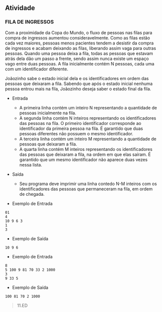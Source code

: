 ## Atividade

### FILA DE INGRESSOS ###

Com a proximidade da Copa do Mundo, o fluxo de pessoas nas filas para compra de ingressos aumentou consideravelmente. Como as filas estão cada vez maiores, pessoas menos pacientes tendem a desistir da compra de ingressos e acabam deixando as filas, liberando assim vaga para outras pessoas. Quando uma pessoa deixa a fila, todas as pessoas que estavam atrás dela dão um passo a frente, sendo assim nunca existe um espaço vago entre duas pessoas. A fila inicialmente contém N pessoas, cada uma com um identificador diferente.

Joãozinho sabe o estado inicial dela e os identificadores em ordem das pessoas que deixaram a fila. Sabendo que após o estado inicial nenhuma pessoa entrou mais na fila, Joãozinho deseja saber o estado final da fila.

- Entrada
    - A primeira linha contém um inteiro N representando a quantidade de pessoas inicialmente na fila.
    - A segunda linha contém N inteiros representando os identificadores das pessoas na fila. O primeiro identificador corresponde ao identificador da primeira pessoa na fila. É garantido que duas pessoas diferentes não possuem o mesmo identificador.
    - A terceira linha contém um inteiro M representando a quantidade de pessoas que deixaram a fila.
    - A quarta linha contém M inteiros representando os identificadores das pessoas que deixaram a fila, na ordem em que elas saíram. É garantido que um mesmo identificador não aparece duas vezes nessa lista.
- Saída
    - Seu programa deve imprimir uma linha contedo N-M inteiros com os identificadores das pessoas que permaneceram na fila, em ordem de chegada.

- Exemplo de Entrada
```
01
4
10 9 6 3
1
3
```
- Exemplo de Saída
```
10 9 6
```

- Exemplo de Entrada
```
8
5 100 9 81 70 33 2 1000
3
9 33 5
```
- Exemplo de Saída
```
100 81 70 2 1000 
```

> 11.ED